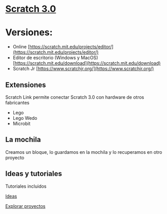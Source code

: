 
# [Scratch 3.0](https://scratch.mit.edu/)

# Versiones:

* Online [https://scratch.mit.edu/projects/editor/](https://scratch.mit.edu/projects/editor/)
* Editor de escritorio (Windows y MacOS) [https://scratch.mit.edu/download](https://scratch.mit.edu/download)
* Scratch Jr [https://www.scratchjr.org/](https://www.scratchjr.org/)

## Extensiones

Scratch Link permite conectar Scratch 3.0 con hardware de otros fabricantes
* Lego
* Lego Wedo
* Microbit

## La mochila

Creamos un bloque, lo guardamos en la mochila y lo recuperamos en otro proyecto

## Ideas y tutoriales

Tutoriales incluidos

[Ideas](https://scratch.mit.edu/ideas)

[Explorar proyectos](https://scratch.mit.edu/explore/projects/all)
